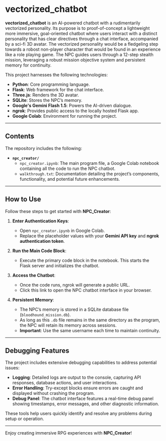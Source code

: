 # vectorized_chatbot

**vectorized_chatbot** is an AI-powered chatbot with a rudimentarily vectorized personality. Its purpose is to proof-of-concept a lightweight more immersive, goal-oriented chatbot where users interact with a distinct personality that has clear directives through a chat interface, accompanied by a sci-fi 3D avatar. The vectorized personality would be a fledgeling step towards a robost non-player character that would be found in an experience like a role playing game. The NPC guides users through a 12-step stealth mission, leveraging a robust mission objective system and persistent memory for continuity.

This project harnesses the following technologies:  
- **Python**: Core programming language.  
- **Flask**: Web framework for the chat interface.  
- **Three.js**: Renders the 3D avatar.     
- **SQLite**: Stores the NPC’s memory.   
- **Google's Gemini Flash 1.5**: Powers the AI-driven dialogue. 
- **ngrok**: Provides public access to the locally hosted Flask app.     
- **Google Colab**: Environment for running the project.  
      
---  
    
## Contents  
     
The repository includes the following:     
  
- **`npc_creator/`**  
  - `npc_creator.ipynb`: The main program file, a Google Colab notebook containing all the code to run the NPC chatbot.  
  - `walkthrough.txt`: Documentation detailing the project’s components, functionality, and potential future enhancements.
 
---

## How to Use
 
Follow these steps to get started with **NPC_Creator**:  

1. **Enter Authentication Keys**:  
   - Open `npc_creator.ipynb` in Google Colab.  
   - Replace the placeholder values with your **Gemini API key** and **ngrok authentication token**.

2. **Run the Main Code Block**:  
   - Execute the primary code block in the notebook. This starts the Flask server and initializes the chatbot.

3. **Access the Chatbot**:  
   - Once the code runs, ngrok will generate a public URL.  
   - Click this link to open the NPC chatbot interface in your browser.

4. **Persistent Memory**:  
   - The NPC’s memory is stored in a SQLite database file (`bloodhound_mission.db`).  
   - As long as this `.db` file remains in the same directory as the program, the NPC will retain its memory across sessions.  
   - **Important**: Use the same username each time to maintain continuity.

---

## Debugging Features

The project includes extensive debugging capabilities to address potential issues:  

- **Logging**: Detailed logs are output to the console, capturing API responses, database actions, and user interactions.  
- **Error Handling**: Try-except blocks ensure errors are caught and displayed without crashing the program.  
- **Debug Panel**: The chatbot interface features a real-time debug panel showing timestamps, error messages, and other diagnostic information.  

These tools help users quickly identify and resolve any problems during setup or operation.

---

Enjoy creating immersive RPG experiences with **NPC_Creator**!
